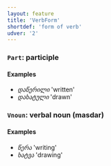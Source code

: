 ```yaml
---
layout: feature
title: 'VerbForm'
shortdef: 'form of verb'
udver: '2'
---
```


### <a name="Part">`Part`</a>: participle

#### Examples

* _დაწერილი_ 'written'
* _დახატული_ 'drawn'

### <a name="Vnoun">`Vnoun`</a>: verbal noun (masdar)

#### Examples

* _წერა_ 'writing'
* _ხატვა_ 'drawing'
<!-- Interlanguage links updated Po 6. listopadu 2023, 21:42:12 CET -->
